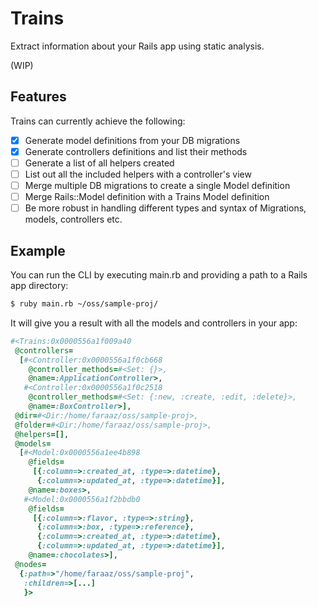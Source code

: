# Trains

Extract information about your Rails app using static analysis.

(WIP)

## Features

Trains can currently achieve the following:

- [x] Generate model definitions from your DB migrations
- [x] Generate controllers definitions and list their methods
- [ ] Generate a list of all helpers created
- [ ] List out all the included helpers with a controller's view
- [ ] Merge multiple DB migrations to create a single Model definition
- [ ] Merge Rails::Model definition with a Trains Model definition
- [ ] Be more robust in handling different types and syntax of Migrations, models, controllers etc.

## Example

You can run the CLI by executing main.rb and providing a path to a Rails app directory:

```bash
$ ruby main.rb ~/oss/sample-proj/
```

It will give you a result with all the models and controllers in your app:

```ruby
#<Trains:0x0000556a1f009a40
 @controllers=
  [#<Controller:0x0000556a1f0cb668
    @controller_methods=#<Set: {}>,
    @name=:ApplicationController>,
   #<Controller:0x0000556a1f0c2518
    @controller_methods=#<Set: {:new, :create, :edit, :delete}>,
    @name=:BoxController>],
 @dir=#<Dir:/home/faraaz/oss/sample-proj>,
 @folder=#<Dir:/home/faraaz/oss/sample-proj>,
 @helpers=[],
 @models=
  [#<Model:0x0000556a1ee4b898
    @fields=
     [{:column=>:created_at, :type=>:datetime},
      {:column=>:updated_at, :type=>:datetime}],
    @name=:boxes>,
   #<Model:0x0000556a1f2bbdb0
    @fields=
     [{:column=>:flavor, :type=>:string},
      {:column=>:box, :type=>:reference},
      {:column=>:created_at, :type=>:datetime},
      {:column=>:updated_at, :type=>:datetime}],
    @name=:chocolates>],
 @nodes=
  {:path=>"/home/faraaz/oss/sample-proj",
   :children=>[...]
   }>
```
